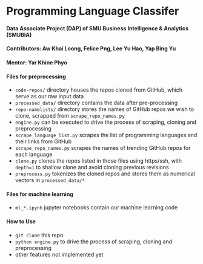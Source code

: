 # Programming Language Classifer
#### Data Associate Project (DAP) of SMU Business Intelligence & Analytics (SMUBIA)
#### Contributors: Aw Khai Loong, Felice Png, Lee Yu Hao, Yap Bing Yu
#### Mentor: Yar Khine Phyo

#### Files for preprocessing
- `code-repos/` directory houses the repos cloned from GitHub, which serve as our raw input data
- `processed_data/` directory contains the data after pre-processing
- `repo-namelists/` directory stores the names of GitHub repos we wish to clone, scrapped from `scrape_repo_names.py`
- `engine.py` can be executed to drive the process of scraping, cloning and preprocessing
- `scrape_language_list.py` scrapes the list of programming languages and their links from GitHub
- `scrape_repo_names.py` scrapes the names of trending GitHub repos for each language
- `clone.py` clones the repos listed in those files using https/ssh, with `depth=1` to shallow clone and avoid cloning previous revisions
- `preprocess.py` tokenizes the cloned repos and stores them as numerical vectors in `processed_data/*`

#### Files for machine learning
- `ml_*.ipynb` jupyter notebooks contain our machine learning code

#### How to Use
- `git clone` this repo
- `python engine.py` to drive the process of scraping, cloning and preprocessing
- other features not implemented yet
